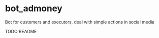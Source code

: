 # bot_admoney
Bot for customers and executors, deal with simple actions in social media

TODO README

